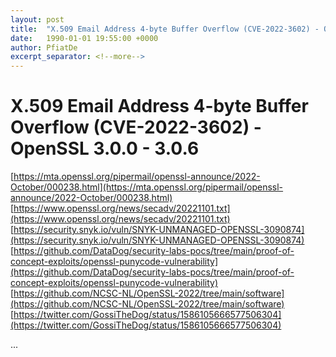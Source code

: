 ```yaml
---
layout: post
title:  "X.509 Email Address 4-byte Buffer Overflow (CVE-2022-3602) - OpenSSL 3.0.0 - 3.0.6"
date:   1990-01-01 19:55:00 +0000
author: PfiatDe
excerpt_separator: <!--more-->
---
```


# X.509 Email Address 4-byte Buffer Overflow (CVE-2022-3602) - OpenSSL 3.0.0 - 3.0.6
[https://mta.openssl.org/pipermail/openssl-announce/2022-October/000238.html](https://mta.openssl.org/pipermail/openssl-announce/2022-October/000238.html)
[https://www.openssl.org/news/secadv/20221101.txt](https://www.openssl.org/news/secadv/20221101.txt)
[https://security.snyk.io/vuln/SNYK-UNMANAGED-OPENSSL-3090874](https://security.snyk.io/vuln/SNYK-UNMANAGED-OPENSSL-3090874)
[https://github.com/DataDog/security-labs-pocs/tree/main/proof-of-concept-exploits/openssl-punycode-vulnerability](https://github.com/DataDog/security-labs-pocs/tree/main/proof-of-concept-exploits/openssl-punycode-vulnerability)
[https://github.com/NCSC-NL/OpenSSL-2022/tree/main/software](https://github.com/NCSC-NL/OpenSSL-2022/tree/main/software)
[https://twitter.com/GossiTheDog/status/1586105666577506304](https://twitter.com/GossiTheDog/status/1586105666577506304)

...
<!--more-->
